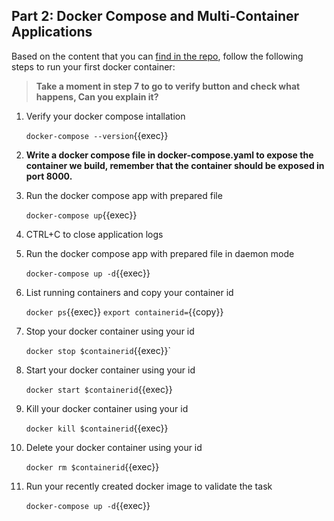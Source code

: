 ## Part 2: Docker Compose and Multi-Container Applications

Based on the content that you can [find in the repo](https://github.com/rolling-scopes-school/devops/modules/10.Containers/Part2), follow the following steps to run your first docker container:

> **Take a moment in step 7 to go to verify button and check what happens, Can you explain it?**

1. Verify your docker compose intallation

   `docker-compose --version`{{exec}}
2. **Write a docker compose file in docker-compose.yaml to expose the container we build, remember that the container should be exposed in port 8000.**
3. Run the docker compose app with prepared file

   `docker-compose up`{{exec}}
4. CTRL+C to close application logs
5. Run the docker compose app with prepared file in daemon mode

   `docker-compose up -d`{{exec}}
6. List running containers and copy your container id

   `docker ps`{{exec}}
   `export containerid=`{{copy}}
7. Stop your docker container using your id

   `docker stop $containerid`{{exec}}`
8. Start your docker container using your id

   `docker start $containerid`{{exec}}
9. Kill your docker container using your id

   `docker kill $containerid`{{exec}}
10. Delete your docker container using your id

    `docker rm $containerid`{{exec}}
11. Run your recently created docker image to validate the task

    `docker-compose up -d`{{exec}}
